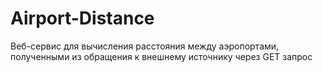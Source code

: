 # Airport-Distance
Веб-сервис для вычисления расстояния между аэропортами, полученными из обращения к внешнему источнику через GET запрос
